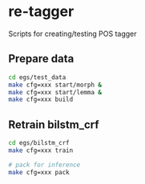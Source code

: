 # re-tagger

Scripts for creating/testing POS tagger

## Prepare data

```bash
cd egs/test_data
make cfg=xxx start/morph &
make cfg=xxx start/lemma &
make cfg=xxx build
```

## Retrain bilstm_crf

```bash
cd egs/bilstm_crf
make cfg=xxx train

# pack for inference
make cfg=xxx pack
```
